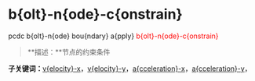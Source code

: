 # b{olt}-n{ode}-c{onstrain}
pcdc b{olt}-n{ode} bou{ndary} a{pply} <span style='color: red;'>b{olt}-n{ode}-c{onstrain}</span>
> **描述：**节点的约束条件

**子关键词：**[v{elocity}-x](b{olt}-n{ode}/bou{ndary}/a{pply}/b{olt}-n{ode}-c{onstrain}/v{elocity}-x/)，[v{elocity}-y](b{olt}-n{ode}/bou{ndary}/a{pply}/b{olt}-n{ode}-c{onstrain}/v{elocity}-y/)，[a{cceleration}-x](b{olt}-n{ode}/bou{ndary}/a{pply}/b{olt}-n{ode}-c{onstrain}/a{cceleration}-x/)，[a{cceleration}-y](b{olt}-n{ode}/bou{ndary}/a{pply}/b{olt}-n{ode}-c{onstrain}/a{cceleration}-y/)，

